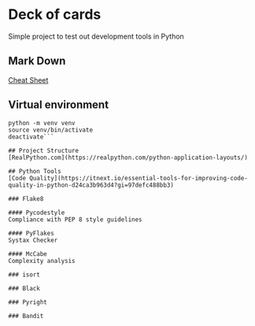 # Deck of cards
Simple project to test out development tools in Python

## Mark Down
[Cheat Sheet](https://towardsdatascience.com/the-ultimate-markdown-cheat-sheet-3d3976b31a0#fd13)

## Virtual environment
```Shell
python -m venv venv
source venv/bin/activate
deactivate```

## Project Structure
[RealPython.com](https://realpython.com/python-application-layouts/)

## Python Tools
[Code Quality](https://itnext.io/essential-tools-for-improving-code-quality-in-python-d24ca3b963d4?gi=97defc488bb3)

### Flake8

#### Pycodestyle
Compliance with PEP 8 style guidelines

#### PyFlakes
Systax Checker

#### McCabe
Complexity analysis

### isort

### Black

### Pyright

### Bandit


